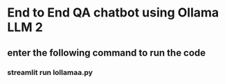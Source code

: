 # End to End QA chatbot using Ollama LLM 2

<h2> enter the following command to run the code </h2>

<h3> streamlit run lollamaa.py </h3>
